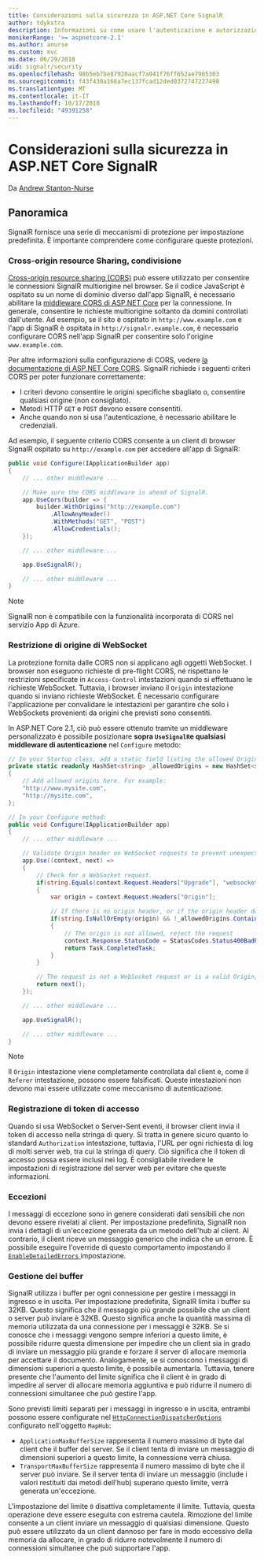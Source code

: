 ```yaml
---
title: Considerazioni sulla sicurezza in ASP.NET Core SignalR
author: tdykstra
description: Informazioni su come usare l'autenticazione e autorizzazione in ASP.NET Core SignalR.
monikerRange: '>= aspnetcore-2.1'
ms.author: anurse
ms.custom: mvc
ms.date: 06/29/2018
uid: signalr/security
ms.openlocfilehash: 98b5eb7be87920aacf7a941f76ff652ae7905303
ms.sourcegitcommit: f43f430a166a7ec137fcad12ded0372747227498
ms.translationtype: MT
ms.contentlocale: it-IT
ms.lasthandoff: 10/17/2018
ms.locfileid: "49391258"
---
```

# <a name="security-considerations-in-aspnet-core-signalr"></a>Considerazioni sulla sicurezza in ASP.NET Core SignalR

Da [Andrew Stanton-Nurse](https://twitter.com/anurse)

## <a name="overview"></a>Panoramica

SignalR fornisce una serie di meccanismi di protezione per impostazione predefinita. È importante comprendere come configurare queste protezioni.

### <a name="cross-origin-resource-sharing"></a>Cross-origin resource Sharing, condivisione

[Cross-origin resource sharing (CORS)](https://en.wikipedia.org/wiki/Cross-origin_resource_sharing) può essere utilizzato per consentire le connessioni SignalR multiorigine nel browser. Se il codice JavaScript è ospitato su un nome di dominio diverso dall'app SignalR, è necessario abilitare la [middleware CORS di ASP.NET Core](xref:security/cors) per la connessione. In generale, consentire le richieste multiorigine soltanto da domini controllati dall'utente. Ad esempio, se il sito è ospitato in `http://www.example.com` e l'app di SignalR è ospitata in `http://signalr.example.com`, è necessario configurare CORS nell'app SignalR per consentire solo l'origine `www.example.com`.

Per altre informazioni sulla configurazione di CORS, vedere [la documentazione di ASP.NET Core CORS](xref:security/cors). SignalR richiede i seguenti criteri CORS per poter funzionare correttamente:

* I criteri devono consentire le origini specifiche sbagliato o, consentire qualsiasi origine (non consigliato).
* Metodi HTTP `GET` e `POST` devono essere consentiti.
* Anche quando non si usa l'autenticazione, è necessario abilitare le credenziali.

Ad esempio, il seguente criterio CORS consente a un client di browser SignalR ospitato su `http://example.com` per accedere all'app di SignalR:

```csharp
public void Configure(IApplicationBuilder app)
{
    // ... other middleware ...

    // Make sure the CORS middleware is ahead of SignalR.
    app.UseCors(builder => {
        builder.WithOrigins("http://example.com")
            .AllowAnyHeader()
            .WithMethods("GET", "POST")
            .AllowCredentials();
    });

    // ... other middleware ...

    app.UseSignalR();

    // ... other middleware ...
}
```

> [!NOTE]
> SignalR non è compatibile con la funzionalità incorporata di CORS nel servizio App di Azure.

### <a name="websocket-origin-restriction"></a>Restrizione di origine di WebSocket

La protezione fornita dalle CORS non si applicano agli oggetti WebSocket. I browser non eseguono richieste di pre-flight CORS, né rispettano le restrizioni specificate in `Access-Control` intestazioni quando si effettuano le richieste WebSocket. Tuttavia, i browser inviano il `Origin` intestazione quando si inviano richieste WebSocket. È necessario configurare l'applicazione per convalidare le intestazioni per garantire che solo i WebSockets provenienti da origini che previsti sono consentiti.

In ASP.NET Core 2.1, ciò può essere ottenuto tramite un middleware personalizzato è possibile posizionare **sopra `UseSignalR`e qualsiasi middleware di autenticazione** nel `Configure` metodo:

```csharp
// In your Startup class, add a static field listing the allowed Origin values:
private static readonly HashSet<string> _allowedOrigins = new HashSet<string>()
{
    // Add allowed origins here. For example:
    "http://www.mysite.com",
    "http://mysite.com",
};

// In your Configure method:
public void Configure(IApplicationBuilder app)
{
    // ... other middleware ...

    // Validate Origin header on WebSocket requests to prevent unexpected cross-site WebSocket requests
    app.Use((context, next) =>
    {
        // Check for a WebSocket request.
        if(string.Equals(context.Request.Headers["Upgrade"], "websocket"))
        {
            var origin = context.Request.Headers["Origin"];

            // If there is no origin header, or if the origin header doesn't match an allowed value:
            if(string.IsNullOrEmpty(origin) && !_allowedOrigins.Contains(origin))
            {
                // The origin is not allowed, reject the request
                context.Response.StatusCode = StatusCodes.Status400BadRequest;
                return Task.CompletedTask;
            }
        }

        // The request is not a WebSocket request or is a valid Origin, so let it continue
        return next();
    });

    // ... other middleware ...

    app.UseSignalR();

    // ... other middleware ...
}
```

> [!NOTE]
> Il `Origin` intestazione viene completamente controllata dal client e, come il `Referer` intestazione, possono essere falsificati. Queste intestazioni non devono mai essere utilizzate come meccanismo di autenticazione.

### <a name="access-token-logging"></a>Registrazione di token di accesso

Quando si usa WebSocket o Server-Sent eventi, il browser client invia il token di accesso nella stringa di query. Si tratta in genere sicuro quanto lo standard `Authorization` intestazione, tuttavia, l'URL per ogni richiesta di log di molti server web, tra cui la stringa di query. Ciò significa che il token di accesso possa essere inclusi nei log. È consigliabile rivedere le impostazioni di registrazione del server web per evitare che queste informazioni.

### <a name="exceptions"></a>Eccezioni

I messaggi di eccezione sono in genere considerati dati sensibili che non devono essere rivelati al client. Per impostazione predefinita, SignalR non invia i dettagli di un'eccezione generata da un metodo dell'hub al client. Al contrario, il client riceve un messaggio generico che indica che un errore. È possibile eseguire l'override di questo comportamento impostando il [ `EnableDetailedErrors` ](xref:signalr/configuration#configure-server-options) impostazione.

### <a name="buffer-management"></a>Gestione del buffer

SignalR utilizza i buffer per ogni connessione per gestire i messaggi in ingresso e in uscita. Per impostazione predefinita, SignalR limita i buffer su 32KB. Questo significa che il messaggio più grande possibile che un client o server può inviare è 32KB. Questo significa anche la quantità massima di memoria utilizzata da una connessione per i messaggi è 32KB. Se si conosce che i messaggi vengono sempre inferiori a questo limite, è possibile ridurre questa dimensione per impedire che un client sia in grado di inviare un messaggio più grande e forzare il server di allocare memoria per accettare il documento. Analogamente, se si conoscono i messaggi di dimensioni superiori a questo limite, è possibile aumentarla. Tuttavia, tenere presente che l'aumento del limite significa che il client è in grado di impedire al server di allocare memoria aggiuntiva e può ridurre il numero di connessioni simultanee che può gestire l'app.

Sono previsti limiti separati per i messaggi in ingresso e in uscita, entrambi possono essere configurate nel [ `HttpConnectionDispatcherOptions` ](xref:signalr/configuration#configure-server-options) configurato nell'oggetto `MapHub`:

* `ApplicationMaxBufferSize` rappresenta il numero massimo di byte dal client che il buffer del server. Se il client tenta di inviare un messaggio di dimensioni superiori a questo limite, la connessione verrà chiusa.
* `TransportMaxBufferSize` rappresenta il numero massimo di byte che il server può inviare. Se il server tenta di inviare un messaggio (include i valori restituiti dai metodi dell'hub) superano questo limite, verrà generata un'eccezione.

L'impostazione del limite `0` disattiva completamente il limite. Tuttavia, questa operazione deve essere eseguita con estrema cautela. Rimozione del limite consente a un client inviare un messaggio di qualsiasi dimensione. Questo può essere utilizzato da un client dannoso per fare in modo eccessivo della memoria da allocare, in grado di ridurre notevolmente il numero di connessioni simultanee che può supportare l'app.
